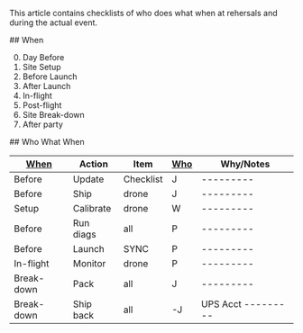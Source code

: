 This article contains checklists of who does what when at rehersals and during the actual event.

<a name="When">
## When</a>

   0. Day Before
   0. Site Setup
   0. Before Launch
   0. After Launch
   0. In-flight
   0. Post-flight
   0. Site Break-down
   0. After party

<a name="WhoWhatWhen">
## Who What When</a>

| <a href="#When">When</a> | Action | Item  | <a href="team.md">Who</a> | Why/Notes |
| --- | ---- | ---- | ---- | --------- |
| Before | Update | Checklist | J | --------- |
| Before | Ship | drone | J | --------- |
| Setup  | Calibrate | drone |  W | --------- |
| Before  | Run diags | all |  P | --------- |
| Before | Launch | SYNC | P | --------- |
| In-flight | Monitor | drone | P | --------- |
| Break-down | Pack | all | J | --------- |
| Break-down | Ship back | all | -J | UPS Acct --------- |

